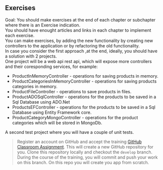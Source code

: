 ## Exercises

Goal: You should make exercises at the end of each chapter or subchapter where there is an Exercise indication.  
You should have enought articles and links in each chapter to implement each exercise.  
You can make exercises, by adding the new functionality by creating new controllers to the application or by refactoring the old functionality.  
In case you consider the first approach ,at the end, ideally, you should have a solution with 2 projects.  
One project will be a web api rest api, which will expose more controllers and their coresponding services, for example:  
 - ProductInMemoryController - operations for saving products in memory.  
 - ProductCategoriesInMemoryController - operations for saving products categories in memory.  
 - ProductFileController - operations to save products in files.  
 - ProductADOSqlController -  operations for the products to be saved in  a Sql Database using ADO.Net  
 - ProductsEFController - operations for the products to be saved in  a Sql Database using Entity Framework core.  
 - ProductCategoryMongoController - operations for the product categories which will be stored in MongoDb.  

A second test project where you will have a couple of unit tests.  

  > Register an account on GitHub and accept the training [GitHub Classroom Assignment](https://classroom.github.com/a/EqvB8FNL). This will create a new GitHub repository for you. Clone this repository locally and checkout the `develop` branch. During the course of the training, you will commit and push your work on this branch.
  > On this repo you will create you app from scratch.
